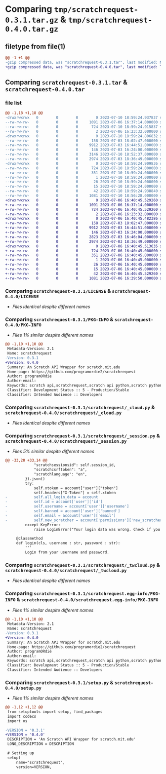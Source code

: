 # Comparing `tmp/scratchrequest-0.3.1.tar.gz` & `tmp/scratchrequest-0.4.0.tar.gz`

## filetype from file(1)

```diff
@@ -1 +1 @@
-gzip compressed data, was "scratchrequest-0.3.1.tar", last modified: Mon Jul 10 18:59:24 2023, max compression
+gzip compressed data, was "scratchrequest-0.4.0.tar", last modified: Thu Jul  6 16:40:45 2023, max compression
```

## Comparing `scratchrequest-0.3.1.tar` & `scratchrequest-0.4.0.tar`

### file list

```diff
@@ -1,18 +1,18 @@
-drwxrwxrwx   0        0        0        0 2023-07-10 18:59:24.937837 scratchrequest-0.3.1/
--rw-rw-rw-   0        0        0     1091 2023-07-06 16:37:14.000000 scratchrequest-0.3.1/LICENSE
--rw-rw-rw-   0        0        0      724 2023-07-10 18:59:24.915837 scratchrequest-0.3.1/PKG-INFO
--rw-rw-rw-   0        0        0        2 2023-07-06 16:23:32.000000 scratchrequest-0.3.1/README.md
-drwxrwxrwx   0        0        0        0 2023-07-10 18:59:24.806832 scratchrequest-0.3.1/scratchrequest/
--rw-rw-rw-   0        0        0      158 2023-07-03 18:02:47.000000 scratchrequest-0.3.1/scratchrequest/__init__.py
--rw-rw-rw-   0        0        0     9912 2023-07-03 16:44:51.000000 scratchrequest-0.3.1/scratchrequest/_cloud.py
--rw-rw-rw-   0        0        0      146 2023-07-03 16:24:00.000000 scratchrequest-0.3.1/scratchrequest/_exceptions.py
--rw-rw-rw-   0        0        0     3146 2023-07-10 18:52:37.000000 scratchrequest-0.3.1/scratchrequest/_session.py
--rw-rw-rw-   0        0        0     2974 2023-07-03 18:36:49.000000 scratchrequest-0.3.1/scratchrequest/_twcloud.py
-drwxrwxrwx   0        0        0        0 2023-07-10 18:59:24.909836 scratchrequest-0.3.1/scratchrequest.egg-info/
--rw-rw-rw-   0        0        0      724 2023-07-10 18:59:24.000000 scratchrequest-0.3.1/scratchrequest.egg-info/PKG-INFO
--rw-rw-rw-   0        0        0      351 2023-07-10 18:59:24.000000 scratchrequest-0.3.1/scratchrequest.egg-info/SOURCES.txt
--rw-rw-rw-   0        0        0        1 2023-07-10 18:59:24.000000 scratchrequest-0.3.1/scratchrequest.egg-info/dependency_links.txt
--rw-rw-rw-   0        0        0       26 2023-07-10 18:59:24.000000 scratchrequest-0.3.1/scratchrequest.egg-info/requires.txt
--rw-rw-rw-   0        0        0       15 2023-07-10 18:59:24.000000 scratchrequest-0.3.1/scratchrequest.egg-info/top_level.txt
--rw-rw-rw-   0        0        0       42 2023-07-10 18:59:24.938840 scratchrequest-0.3.1/setup.cfg
--rw-rw-rw-   0        0        0     1081 2023-07-10 18:56:28.000000 scratchrequest-0.3.1/setup.py
+drwxrwxrwx   0        0        0        0 2023-07-06 16:40:45.529260 scratchrequest-0.4.0/
+-rw-rw-rw-   0        0        0     1091 2023-07-06 16:37:14.000000 scratchrequest-0.4.0/LICENSE
+-rw-rw-rw-   0        0        0      724 2023-07-06 16:40:45.529260 scratchrequest-0.4.0/PKG-INFO
+-rw-rw-rw-   0        0        0        2 2023-07-06 16:23:32.000000 scratchrequest-0.4.0/README.md
+drwxrwxrwx   0        0        0        0 2023-07-06 16:40:45.482386 scratchrequest-0.4.0/scratchrequest/
+-rw-rw-rw-   0        0        0      158 2023-07-03 18:02:47.000000 scratchrequest-0.4.0/scratchrequest/__init__.py
+-rw-rw-rw-   0        0        0     9912 2023-07-03 16:44:51.000000 scratchrequest-0.4.0/scratchrequest/_cloud.py
+-rw-rw-rw-   0        0        0      146 2023-07-03 16:24:00.000000 scratchrequest-0.4.0/scratchrequest/_exceptions.py
+-rw-rw-rw-   0        0        0     2823 2023-07-03 16:46:04.000000 scratchrequest-0.4.0/scratchrequest/_session.py
+-rw-rw-rw-   0        0        0     2974 2023-07-03 18:36:49.000000 scratchrequest-0.4.0/scratchrequest/_twcloud.py
+drwxrwxrwx   0        0        0        0 2023-07-06 16:40:45.513635 scratchrequest-0.4.0/scratchrequest.egg-info/
+-rw-rw-rw-   0        0        0      724 2023-07-06 16:40:45.000000 scratchrequest-0.4.0/scratchrequest.egg-info/PKG-INFO
+-rw-rw-rw-   0        0        0      351 2023-07-06 16:40:45.000000 scratchrequest-0.4.0/scratchrequest.egg-info/SOURCES.txt
+-rw-rw-rw-   0        0        0        1 2023-07-06 16:40:45.000000 scratchrequest-0.4.0/scratchrequest.egg-info/dependency_links.txt
+-rw-rw-rw-   0        0        0       26 2023-07-06 16:40:45.000000 scratchrequest-0.4.0/scratchrequest.egg-info/requires.txt
+-rw-rw-rw-   0        0        0       15 2023-07-06 16:40:45.000000 scratchrequest-0.4.0/scratchrequest.egg-info/top_level.txt
+-rw-rw-rw-   0        0        0       42 2023-07-06 16:40:45.529260 scratchrequest-0.4.0/setup.cfg
+-rw-rw-rw-   0        0        0     1081 2023-07-06 16:29:50.000000 scratchrequest-0.4.0/setup.py
```

### Comparing `scratchrequest-0.3.1/LICENSE` & `scratchrequest-0.4.0/LICENSE`

 * *Files identical despite different names*

### Comparing `scratchrequest-0.3.1/PKG-INFO` & `scratchrequest-0.4.0/PKG-INFO`

 * *Files 1% similar despite different names*

```diff
@@ -1,10 +1,10 @@
 Metadata-Version: 2.1
 Name: scratchrequest
-Version: 0.3.1
+Version: 0.4.0
 Summary: An Scratch API Wrapper for scratch.mit.edu
 Home-page: https://github.com/programordie2/scratchrequest
 Author: programORdie
 Author-email: 
 Keywords: scratch api,scratchrequest,scratch api python,scratch python,scratch for python,scratch,scratch cloud,scratch cloud variables,scratch bot
 Classifier: Development Status :: 5 - Production/Stable
 Classifier: Intended Audience :: Developers
```

### Comparing `scratchrequest-0.3.1/scratchrequest/_cloud.py` & `scratchrequest-0.4.0/scratchrequest/_cloud.py`

 * *Files identical despite different names*

### Comparing `scratchrequest-0.3.1/scratchrequest/_session.py` & `scratchrequest-0.4.0/scratchrequest/_session.py`

 * *Files 5% similar despite different names*

```diff
@@ -33,20 +33,14 @@
             "scratchsessionsid": self.session_id,
             "scratchcsrftoken": "a",
             "scratchlanguage": "en",
         }).json()
         try:
             self.xtoken = account["user"]["token"]
             self.headers["X-Token"] = self.xtoken
-            self.all_login_data = account
-            self.id = account['user']['id']
-            self.username = account['user']['username']
-            self.banned = account['user']['banned']
-            self.email = account['user']['email']
-            self.new_scratcher = account['permissions']['new_scratcher']
         except KeyError:
             raise LoginError("Your login data was wrong. Check if you spelled your credits correctly, or if you are in replit, see the docs for more information.")
 
     @classmethod
     def login(cls, username : str, password : str):
         '''
         Login from your username and password.
```

### Comparing `scratchrequest-0.3.1/scratchrequest/_twcloud.py` & `scratchrequest-0.4.0/scratchrequest/_twcloud.py`

 * *Files identical despite different names*

### Comparing `scratchrequest-0.3.1/scratchrequest.egg-info/PKG-INFO` & `scratchrequest-0.4.0/scratchrequest.egg-info/PKG-INFO`

 * *Files 1% similar despite different names*

```diff
@@ -1,10 +1,10 @@
 Metadata-Version: 2.1
 Name: scratchrequest
-Version: 0.3.1
+Version: 0.4.0
 Summary: An Scratch API Wrapper for scratch.mit.edu
 Home-page: https://github.com/programordie2/scratchrequest
 Author: programORdie
 Author-email: 
 Keywords: scratch api,scratchrequest,scratch api python,scratch python,scratch for python,scratch,scratch cloud,scratch cloud variables,scratch bot
 Classifier: Development Status :: 5 - Production/Stable
 Classifier: Intended Audience :: Developers
```

### Comparing `scratchrequest-0.3.1/setup.py` & `scratchrequest-0.4.0/setup.py`

 * *Files 1% similar despite different names*

```diff
@@ -1,12 +1,12 @@
 from setuptools import setup, find_packages
 import codecs
 import os
 
-VERSION = '0.3.1'
+VERSION = '0.4.0'
 DESCRIPTION = 'An Scratch API Wrapper for scratch.mit.edu'
 LONG_DESCRIPTION = DESCRIPTION
 
 # Setting up
 setup(
     name="scratchrequest",
     version=VERSION,
```

